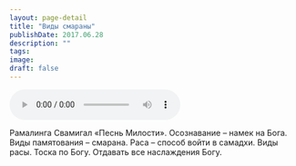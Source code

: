 ```yaml
---
layout: page-detail
title: "Виды смараны"
publishDate: 2017.06.28
description: ""
tags:
image:
draft: false
---
```


<audio title="2017.06.28 - Виды смараны.mp3" src="https://filer-api.advayta.org/v1.0/public/files/74573" controls=""></audio>

 Рамалинга Свамигал «Песнь Милости». Осознавание – намек на Бога. Виды памятования – смарана. Раса – способ войти в самадхи. Виды расы. Тоска по Богу. Отдавать все наслаждения Богу. 

  
